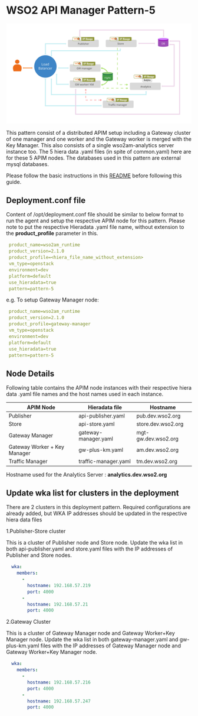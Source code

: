 # WSO2 API Manager Pattern-5

![pattern-design](../../../../../patterns/design/am-2.1.0-pattern-5.jpg)

This pattern consist of a distributed APIM setup including a Gateway cluster of one manager and one worker and the
Gateway worker is merged with the Key Manager.  This also consists of a single wso2am-analytics server instance too.
The 5 hiera data .yaml files (in spite of common.yaml) here are for these 5 APIM nodes.
 The databases used in this pattern are external mysql databases.

Please follow the basic instructions in this [README](../../../../../README.md) before following this guide.

## Deployment.conf file

Content of /opt/deployment.conf file should be similar to below format to run the agent and setup the respective APIM
 node for this pattern. Please note to put the respective Hieradata .yaml file name, without extension to the
 **product_profile** parameter in this.

```yaml
 product_name=wso2am_runtime
 product_version=2.1.0
 product_profile=<hiera_file_name_without_extension>
 vm_type=openstack
 environment=dev
 platform=default
 use_hieradata=true
 pattern=pattern-5
```
e.g. To setup Gateway Manager node:

```yaml
 product_name=wso2am_runtime
 product_version=2.1.0
 product_profile=gateway-manager
 vm_type=openstack
 environment=dev
 platform=default
 use_hieradata=true
 pattern=pattern-5
```

## Node Details

Following table contains the APIM node instances with their respective hiera data .yaml file names and the host names
used in each instance.

   APIM Node                   | Hieradata file            | Hostname
   -------------               |-----------------------    | ------------------
   Publisher                   | api-publisher.yaml        | pub.dev.wso2.org
   Store                       | api-store.yaml            | store.dev.wso2.org
   Gateway Manager             | gateway-manager.yaml      | mgt-gw.dev.wso2.org
   Gateway Worker + Key Manager| gw-plus-km.yaml           | am.dev.wso2.org
   Traffic Manager             | traffic-manager.yaml      | tm.dev.wso2.org

Hostname used for the Analytics Server : **analytics.dev.wso2.org**


## Update wka list for clusters in the deployment

There are 2 clusters in this deployment pattern. Required configurations are already added, but WKA IP addresses
should be updated in the respective hiera data files

1.Publisher-Store cluster

This is a cluster of Publisher node and Store node.
Update the wka list in both api-publisher.yaml and store.yaml files with the IP addresses of Publisher and Store nodes.
```yaml
  wka:
    members:
      -
        hostname: 192.168.57.219
        port: 4000
      -
        hostname: 192.168.57.21
        port: 4000
```
2.Gateway Cluster

This is a cluster of Gateway Manager node and Gateway Worker+Key Manager node.
Update the wka list in both gateway-manager.yaml and gw-plus-km.yaml files with the IP addresses of Gateway Manager node and Gateway Worker+Key Manager node.
```yaml
  wka:
    members:
      -
        hostname: 192.168.57.216
        port: 4000
      -
        hostname: 192.168.57.247
        port: 4000
```